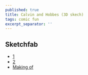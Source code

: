 ```yaml
---
published: true
title: Calvin and Hobbes (3D skech)
tags: comic fun
excerpt_separator: ''
---
```

## Sketchfab
- [1](https://sketchfab.com/3d-models/calvin-and-hobbes-dec527eccb8f4c29bd6fc4d2dcc04257)
- [2](https://sketchfab.com/3d-models/calvin-hobbes-the-big-bang-dd484cd2dc9e477381e152b69d329506)
- [Making of](https://sketchfab.com/blogs/community/art-spotlight-calvin-hobbes-3d-strip/)
